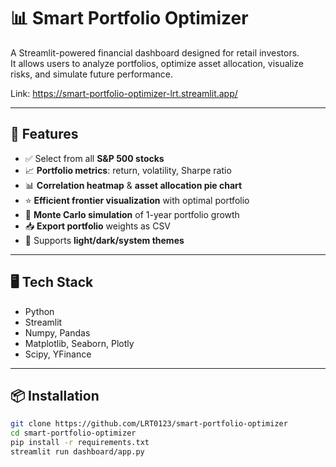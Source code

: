 # 📊 Smart Portfolio Optimizer

A Streamlit-powered financial dashboard designed for retail investors.  
It allows users to analyze portfolios, optimize asset allocation, visualize risks, and simulate future performance.

Link: https://smart-portfolio-optimizer-lrt.streamlit.app/

---

## 🚀 Features

- ✅ Select from all **S&P 500 stocks**
- 📈 **Portfolio metrics**: return, volatility, Sharpe ratio
- 📊 **Correlation heatmap** & **asset allocation pie chart**
- ⭐ **Efficient frontier visualization** with optimal portfolio
- 🔮 **Monte Carlo simulation** of 1-year portfolio growth
- 📥 **Export portfolio** weights as CSV
- 🎨 Supports **light/dark/system themes**

---

## 🖥️ Tech Stack

- Python
- Streamlit
- Numpy, Pandas
- Matplotlib, Seaborn, Plotly
- Scipy, YFinance

---

## 📦 Installation

```bash
git clone https://github.com/LRT0123/smart-portfolio-optimizer
cd smart-portfolio-optimizer
pip install -r requirements.txt
streamlit run dashboard/app.py
